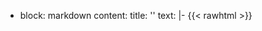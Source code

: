- block: markdown
  content:
    title: ''
    text: |-
      {{< rawhtml >}}
      <style>
        /* Widen only this block */
        .prose:has(.full-width-news-section) { max-width: none !important; width: 100% !important; }

        /* Full-bleed wrapper */
        .full-width-news-section {
          width: 100vw; max-width: 100vw;
          margin-left: calc(50% - 50vw); margin-right: calc(50% - 50vw);
          padding-left: max(1rem, env(safe-area-inset-left)); padding-right: max(1rem, env(safe-area-inset-right));
        }

        /* Inner readable width */
        .full-width-news-section .inner { max-width: 1600px; margin: 0 auto; }

        /* Two-column grid */
        .full-width-news-section .grid { display: grid; grid-template-columns: 1fr 1fr; gap: 6.5rem; align-items: start; }
        @media (max-width: 900px) { .full-width-news-section .grid { grid-template-columns: 1fr; gap: 1.25rem; } }

        /* Typographic & list polish */
        .full-width-news-section h3 { margin-top: 0; }
        .news-item { display:flex; align-items:flex-start; gap:1rem; margin-bottom:2rem; padding-bottom:1.25rem; border-bottom:1px solid #e5e7eb; }
        .news-item:last-of-type { border-bottom:none; margin-bottom:1.5rem; padding-bottom:0; }
        .news-item-date { font-size:0.875rem; color:#6b7280; min-width:80px; flex-shrink:0; text-align:left; }
        .news-item-content { flex:1; text-align:left; }
        .full-width-news-section h3 a { color:#059669; text-decoration:none; }
        .full-width-news-section h3 a:hover { text-decoration:underline; }
        .publication-item p { margin:0 0 .5rem 0; }
        .pub-actions { display:flex; gap:1.25rem; font-size:0.9rem; font-weight:600; }
        .pub-actions a { display:inline-flex; align-items:center; gap:.3rem; color:#059669; text-decoration:none; }
        .pub-actions a:hover { text-decoration:underline; }
      </style>

      <div class="full-width-news-section">
        <div class="inner">
          <div class="grid">

            <!-- ==================== RECENT NEWS ==================== -->
            <div>
              <h2 style="font-size: 1.5rem; font-weight: 600; margin-bottom: 1.5rem; color: #1f2937; text-align: center; padding: 10px; white-space: nowrap;">Recent News</h2>

              <!-- NEWS ITEM START -->
              <div class="news-item">
                <div class="news-item-date">Sep 8, 2025</div>
                <div class="news-item-content">
                  <h3 style="font-size: 1.125rem; font-weight:600; margin-bottom:0.5rem; line-height:1.4; text-align:left;">
                    🎉 I made my own website
                  </h3>
                </div>
              </div>
              <!-- NEWS ITEM END -->

              <!-- NEWS ITEM START -->
              <div class="news-item">
                <div class="news-item-date">Aug 27, 2025</div>
                <div class="news-item-content">
                  <h3 style="font-size: 1.125rem; font-weight:600; margin-bottom:0.25rem; line-height:1.4; text-align:left;">
                    🛰️ We submitted our article "From Remote Sensing to Multiple Time Horizons Forecasts: Transformers Model for CyanoHAB Intensity in Lake Champlain" in the
                    <a href="https://ieeexplore.ieee.org/xpl/RecentIssue.jsp?punumber=4609443" target="_blank" rel="noopener">IEEE Journal of Selected Topics in Applied Earth Observations and Remote Sensing</a> – Stay Tuned! 😊
                  </h3>
                </div>
              </div>
              <!-- NEWS ITEM END -->

              <!-- NEWS ITEM START -->
              <div class="news-item">
                <div class="news-item-date">Oct 1, 2025</div>
                <div class="news-item-content">
                  <h3 style="font-size: 1.125rem; font-weight:600; margin-bottom:0.25rem; line-height:1.4; text-align:left;">
                    🛰️ We submitted our article "Synthetic Geospatial Scene Rendering From Satellite Imagery and Weather Data" in the
                    <a href="https://www.isprs.org/" target="_blank" rel="noopener">International Society for Photogrammetry and Remote Sensing (ISPRS)</a> – Stay Tuned! 😊
                  </h3>
                </div>
              </div>
              <!-- NEWS ITEM END -->

              <!-- NEWS ITEM START -->
              <div class="news-item">
                <div class="news-item-date">Sep 30, 2025</div>
                <div class="news-item-content">
                  <h3 style="font-size: 1.125rem; font-weight:600; margin-bottom:0.25rem; line-height:1.4; text-align:left;">
                    🚀 Our Sentinel-2 Data downloading API – GeoS2Py is in the final stages – Get ready to download large-scale datasets with real-time data processing capabilities – One of its Kind :-)
                  </h3>
                </div>
              </div>
              <!-- NEWS ITEM END -->

              <!-- TEMPLATE (copy, paste, edit) -->
              <!--
              <div class="news-item">
                <div class="news-item-date">MMM DD, YYYY</div>
                <div class="news-item-content">
                  <h3 style="font-size: 1.125rem; font-weight:600; margin-bottom:0.25rem; line-height:1.4; text-align:left;">
                    ✨ Your new announcement goes here
                  </h3>
                </div>
              </div>
              -->
            </div>
            <!-- ==================== END RECENT NEWS ==================== -->

            <!-- ==================== RECENT PUBLICATIONS ==================== -->
            <div>
              <h2 style="font-size: 1.5rem; font-weight: 600; margin-bottom: 1.5rem; color: #1f2937; text-align: center; padding: 10px; white-space: nowrap;">Recent Publications</h2>

              <div class="publication-item" style="margin-bottom:2rem; padding-bottom:1.5rem; border-bottom:1px solid #e5e7eb;">
                <p style="line-height:1.55; color:#111827;">
                  <strong>Muhammad Adil</strong>, Mamoon S, Zakir A, Manzoor MA, Lian Z (2020).
                  <a href="#" target="_blank" rel="noopener" style="text-decoration:underline;">Multi scale-adaptive super-resolution person re-identification using GAN</a>.
                  <em>IEEE Access</em>.
                </p>
                <div class="pub-actions">
                  <a href="/uploads/adil2020_gan.bib" title="Download BibTeX citation"><span aria-hidden="true">📄</span><span>CITE</span></a>
                  <a href="https://ieeexplore.ieee.org/abstract/document/9195535" target="_blank" rel="noopener" title="View article on IEEE Xplore"><span aria-hidden="true">🔗</span><span>URL</span></a>
                </div>
              </div>
            </div>
            <!-- ==================== END RECENT PUBLICATIONS ==================== -->

          </div>
        </div>
      </div>
      {{< /rawhtml >}}
  design:
    css_class: "full-width-news"
    spacing:
      padding: ["2rem", "0", "2rem", "0"]
